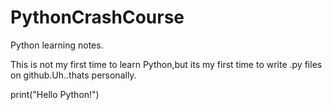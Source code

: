 # PythonCrashCourse
Python learning notes.

This is not my first time to learn Python,but its my first time to write .py files on github.Uh..thats personally.

print("Hello Python!")
